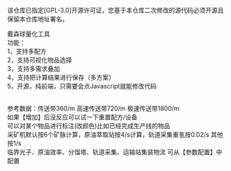 该仓库已指定[GPL-3.0]开源许可证，您基于本仓库二次修改的源代码必须开源且保留本仓库地址署名。<br>

戴森球量化工具
<br>
功能：<br>
1，支持多配方<br>
2，支持可视化物品选择<br>
3，支持多需求叠加<br>
4，支持把计算结果进行保存（多方案）<br>
5，开源，纯前端，只需要会点Javascript就能修改代码
<br>

<br>
参考数据：传送带360/m 高速传送带720/m 极速传送带1800/m <br>
如果【增加】后没反应可以试一下重置配方/设备<br>
可以对某个物品进行标注(改颜色)比如已经完成生产线的物品<br>
采矿机默认按6个矿脉计算，原油萃取站按4/s计算，轨道采集重氢按0.02/s 其他按1/s<br>
临界光子、原油效率、分馏塔、轨道采集、运输站集装物流 可从【参数配置】中配置<br>
 